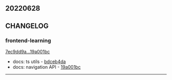 ## 20220628

## CHANGELOG

### frontend-learning

[7ec9dd9a...19a001bc](https://github.com/zhbhun/frontend-learning/compare/7ec9dd9a...19a001bc)

* docs: ts utils - [bdceb4da](https://github.com/zhbhun/frontend-learning/commit/bdceb4da77775b0e69ab015a5681b4b07e9e4146)
* docs: navigation API - [19a001bc](https://github.com/zhbhun/frontend-learning/commit/19a001bcc97589a430eced3b8199655db7cf7d7e)

---

